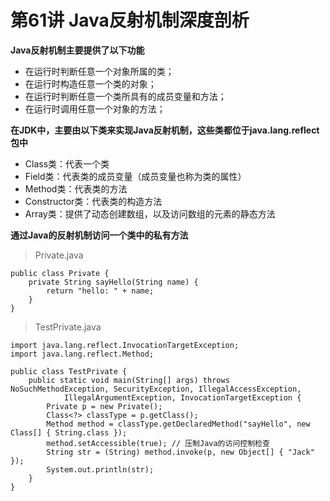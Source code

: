 # 第61讲 Java反射机制深度剖析

**Java反射机制主要提供了以下功能**

* 在运行时判断任意一个对象所属的类；
* 在运行时构造任意一个类的对象；
* 在运行时判断任意一个类所具有的成员变量和方法；
* 在运行时调用任意一个对象的方法；

**在JDK中，主要由以下类来实现Java反射机制，这些类都位于java.lang.reflect包中**

* Class类：代表一个类
* Field类：代表类的成员变量（成员变量也称为类的属性）
* Method类：代表类的方法
* Constructor类：代表类的构造方法
* Array类：提供了动态创建数组，以及访问数组的元素的静态方法

**通过Java的反射机制访问一个类中的私有方法**

> Private.java

    public class Private {
        private String sayHello(String name) {
      	    return "hello: " + name;
        }
    }

> TestPrivate.java

    import java.lang.reflect.InvocationTargetException;
    import java.lang.reflect.Method;
    
    public class TestPrivate {
    	public static void main(String[] args) throws NoSuchMethodException, SecurityException, IllegalAccessException,
    			IllegalArgumentException, InvocationTargetException {
    		Private p = new Private();
    		Class<?> classType = p.getClass();
    		Method method = classType.getDeclaredMethod("sayHello", new Class[] { String.class });
    		method.setAccessible(true); // 压制Java的访问控制检查
    		String str = (String) method.invoke(p, new Object[] { "Jack" });
    		System.out.println(str);
    	}
    }
